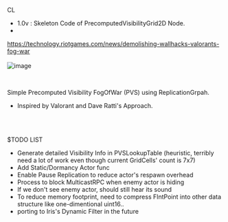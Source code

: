 CL
- 1.0v : Skeleton Code of PrecomputedVisibilityGrid2D Node.
- 

https://technology.riotgames.com/news/demolishing-wallhacks-valorants-fog-war
<br/>
<br/>
![image](https://github.com/user-attachments/assets/384cbad8-1567-4f6f-83cf-5fbe846194a4)

<br/>

Simple Precomputed Visibility FogOfWar (PVS) using ReplicationGrpah.
- Inspired by Valorant and Dave Ratti's Approach.
<br/>
<br/>




$TODO LIST
- Generate detailed Visibility Info in PVSLookupTable (heuristic, terribly need a lot of work even though current GridCells' count is 7x7)
- Add Static/Dormancy Actor func
- Enable Pause Replication to reduce actor's respawn overhead
- Process to block MulticastRPC when enemy actor is hiding
- If we don't see enemy actor, should still hear its sound
- To reduce memory footprint, need to compress FIntPoint into other data structure like one-dimentional uint16..
- porting to Iris's Dynamic Filter in the future
